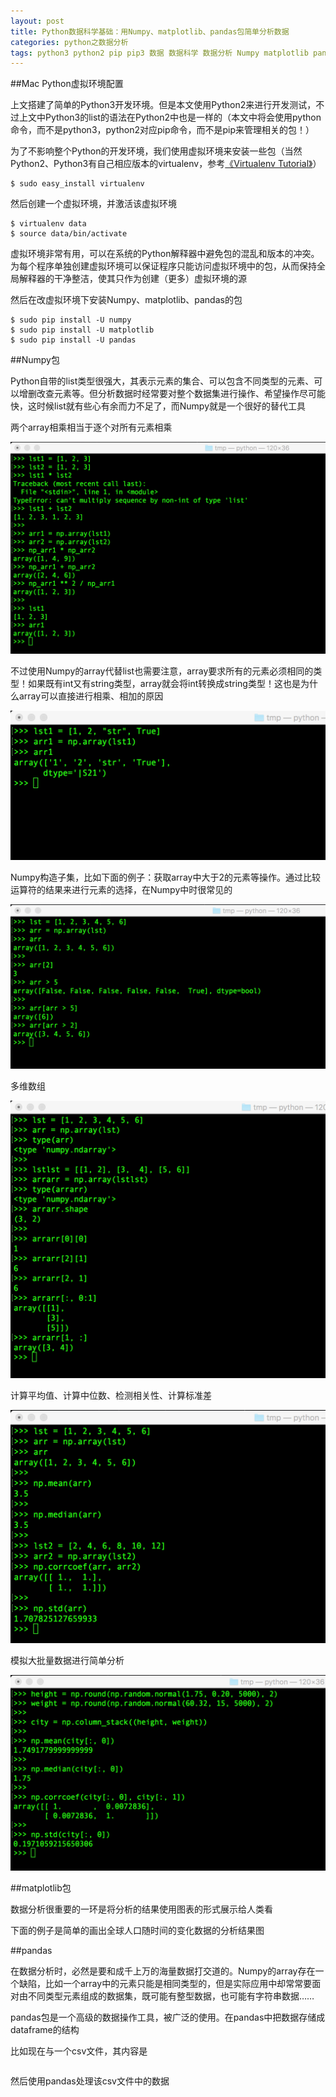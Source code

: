 ```yaml
---
layout: post
title: Python数据科学基础：用Numpy、matplotlib、pandas包简单分析数据
categories: python之数据分析
tags: python3 python2 pip pip3 数据 数据科学 数据分析 Numpy matplotlib pandas csv mac
---
```


##Mac Python虚拟环境配置

上文搭建了简单的Python3开发环境。但是本文使用Python2来进行开发测试，不过上文中Python3的list的语法在Python2中也是一样的（本文中将会使用python命令，而不是python3，python2对应pip命令，而不是pip来管理相关的包！）

为了不影响整个Python的开发环境，我们使用虚拟环境来安装一些包（当然Python2、Python3有自己相应版本的virtualenv，参考[《Virtualenv Tutorial》](http://www.simononsoftware.com/virtualenv-tutorial/)）

```
$ sudo easy_install virtualenv
```

然后创建一个虚拟环境，并激活该虚拟环境

```
$ virtualenv data
$ source data/bin/activate
```

虚拟环境非常有用，可以在系统的Python解释器中避免包的混乱和版本的冲突。为每个程序单独创建虚拟环境可以保证程序只能访问虚拟环境中的包，从而保持全局解释器的干净整洁，使其只作为创建（更多）虚拟环境的源

然后在改虚拟环境下安装Numpy、matplotlib、pandas的包

```
$ sudo pip install -U numpy
$ sudo pip install -U matplotlib
$ sudo pip install -U pandas
```

##Numpy包

Python自带的list类型很强大，其表示元素的集合、可以包含不同类型的元素、可以增删改查元素等。但分析数据时经常要对整个数据集进行操作、希望操作尽可能快，这时候list就有些心有余而力不足了，而Numpy就是一个很好的替代工具

两个array相乘相当于逐个对所有元素相乘

![image](../media/image/2017-01-09/31.png)

不过使用Numpy的array代替list也需要注意，array要求所有的元素必须相同的类型！如果既有int又有string类型，array就会将int转换成string类型！这也是为什么array可以直接进行相乘、相加的原因

![image](../media/image/2017-01-09/32.png)

Numpy构造子集，比如下面的例子：获取array中大于2的元素等操作。通过比较运算符的结果来进行元素的选择，在Numpy中时很常见的

![image](../media/image/2017-01-09/33.png)

多维数组

![image](../media/image/2017-01-09/34.png)

计算平均值、计算中位数、检测相关性、计算标准差

![image](../media/image/2017-01-09/35.png)

模拟大批量数据进行简单分析

![image](../media/image/2017-01-09/36.png)

##matplotlib包

数据分析很重要的一环是将分析的结果使用图表的形式展示给人类看

下面的例子是简单的画出全球人口随时间的变化数据的分析结果图

##pandas

在数据分析时，必然是要和成千上万的海量数据打交道的。Numpy的array存在一个缺陷，比如一个array中的元素只能是相同类型的，但是实际应用中却常常要面对由不同类型元素组成的数据集，既可能有整型数据，也可能有字符串数据……

pandas包是一个高级的数据操作工具，被广泛的使用。在pandas中把数据存储成dataframe的结构

比如现在与一个csv文件，其内容是

```

```

然后使用pandas处理该csv文件中的数据




